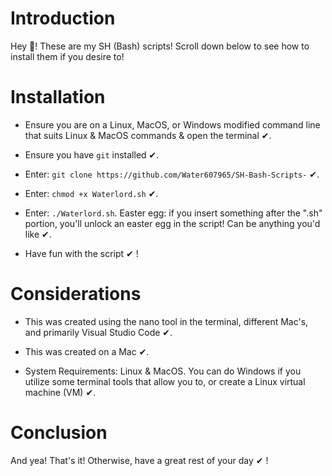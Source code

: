 # Introduction
Hey 👋! These are my SH (Bash) scripts! Scroll down below to see how to install them if you desire to!

# Installation

* Ensure you are on a Linux, MacOS, or Windows modified command line that suits Linux & MacOS commands & open the terminal ✔.
  
* Ensure you have ```git``` installed ✔.
  
* Enter: ```git clone https://github.com/Water607965/SH-Bash-Scripts-``` ✔.

* Enter: ```chmod +x Waterlord.sh``` ✔.

* Enter: ```./Waterlord.sh```. Easter egg: if you insert something after the ".sh" portion, you'll unlock an easter egg in the script! Can be anything you'd like ✔.

* Have fun with the script ✔ !

# Considerations

* This was created using the nano tool in the terminal, different Mac's, and primarily Visual Studio Code ✔.

* This was created on a Mac ✔.

* System Requirements: Linux & MacOS. You can do Windows if you utilize some terminal tools that allow you to, or create a Linux virtual machine (VM) ✔.

# Conclusion

And yea! That's it! Otherwise, have a great rest of your day ✔ !
